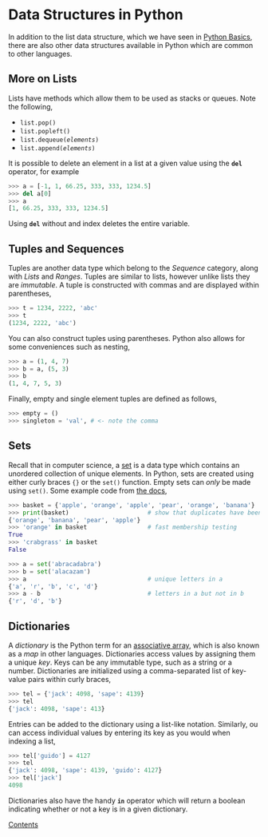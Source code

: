 # Data Structures in Python

In addition to the list data structure, which we have seen in [Python Basics](Python_basics.md), there are also other data structures available in Python which are common to other languages.

## More on Lists

Lists have methods which allow them to be used as stacks or queues. Note the following,

- `list.pop()`
- `list.popleft()`
- `list.dequeue(`*`elements`*`)`
- `list.append(`*`elements`*`)`

It is possible to delete an element in a list at a given value using the **`del`** operator, for example

```py
>>> a = [-1, 1, 66.25, 333, 333, 1234.5]
>>> del a[0]
>>> a
[1, 66.25, 333, 333, 1234.5]
```

Using **`del`** without and index deletes the entire variable.

## Tuples and Sequences

Tuples are another data type which belong to the *Sequence* category, along with *Lists* and *Ranges*. Tuples are similar to lists, however unlike lists they are *immutable*. A tuple is constructed with commas and are displayed within parentheses,

```py
>>> t = 1234, 2222, 'abc'
>>> t
(1234, 2222, 'abc')
```

You can also construct tuples using parentheses. Python also allows for some conveniences such as nesting,

```py
>>> a = (1, 4, 7)
>>> b = a, (5, 3)
>>> b
(1, 4, 7, 5, 3)
```

Finally, empty and single element tuples are defined as follows,

```py
>>> empty = ()
>>> singleton = 'val', # <- note the comma
```

## Sets

Recall that in computer science, a [set](https://en.wikipedia.org/wiki/Set_(abstract_data_type)) is a data type which contains an unordered collection of unique elements. In Python, sets are created using either curly braces `{}` or the `set()` function. Empty sets can *only* be made using `set()`. Some example code from [the docs](https://docs.python.org/3/tutorial/datastructures.html#sets),

```py
>>> basket = {'apple', 'orange', 'apple', 'pear', 'orange', 'banana'}
>>> print(basket)                      # show that duplicates have been removed
{'orange', 'banana', 'pear', 'apple'}
>>> 'orange' in basket                 # fast membership testing
True
>>> 'crabgrass' in basket
False

>>> a = set('abracadabra')
>>> b = set('alacazam')
>>> a                                  # unique letters in a
{'a', 'r', 'b', 'c', 'd'}
>>> a - b                              # letters in a but not in b
{'r', 'd', 'b'}
```

## Dictionaries

A *dictionary* is the Python term for an [associative array](https://en.wikipedia.org/wiki/Associative_array), which is also known as a *map* in other languages. Dictionaries access values by assigning them a unique *key*. Keys can be any immutable type, such as a string or a number. Dictionaries are initialized using a comma-separated list of key-value pairs within curly braces,

```py
>>> tel = {'jack': 4098, 'sape': 4139}
>>> tel
{'jack': 4098, 'sape': 413}
```

Entries can be added to the dictionary using a list-like notation. Similarly, ou can access individual values by entering its key as you would when indexing a list,

```py
>>> tel['guido'] = 4127
>>> tel
{'jack': 4098, 'sape': 4139, 'guido': 4127}
>>> tel['jack']
4098
```

Dictionaries also have the handy **`in`** operator which will return a boolean indicating whether or not a key is in a given dictionary.

[Contents](_main_Python_notes.md)
